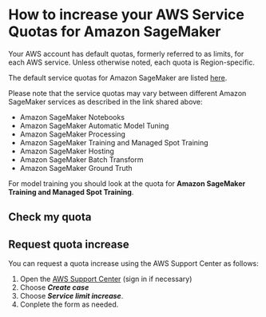 # How to increase your AWS Service Quotas for Amazon SageMaker

Your AWS account has default quotas, formerly referred to as limits, for each AWS service. 
Unless otherwise noted, each quota is Region-specific. 

The default service quotas for Amazon SageMaker are listed [here](https://docs.aws.amazon.com/general/latest/gr/sagemaker.html#limits_sagemaker).

Please note that the service quotas may vary between different Amazon SageMaker services as described in the link shared above:

- Amazon SageMaker Notebooks
- Amazon SageMaker Automatic Model Tuning
- Amazon SageMaker Processing
- Amazon SageMaker Training and Managed Spot Training
- Amazon SageMaker Hosting
- Amazon SageMaker Batch Transform
- Amazon SageMaker Ground Truth

For model training you should look at the quota for **Amazon SageMaker Training and Managed Spot Training**. 

## Check my quota


## Request quota increase

You can request a quota increase using the AWS Support Center as follows:

1. Open the [AWS Support Center](https://console.aws.amazon.com/support/home#/) (sign in if necessary)
2. Choose ***Create case***
3. Choose ***Service limit increase***.
4. Conplete the form as needed. 
